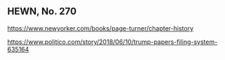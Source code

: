 ## HEWN, No. 270

https://www.newyorker.com/books/page-turner/chapter-history

https://www.politico.com/story/2018/06/10/trump-papers-filing-system-635164
